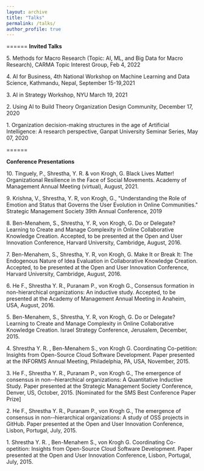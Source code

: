 ```yaml
---
layout: archive
title: "Talks"
permalink: /talks/
author_profile: true
---
```




====== 
**Invited Talks**

5\. Methods for Macro Research (Topic: AI, ML, and Big Data for Macro Research), CARMA Topic Interest Group, Feb 4, 2022 

4\. AI for Business, 4th National Workshop on Machine Learning and Data Science, Kathmandu, Nepal, September 15-19,2021 

3\. AI in Strategy Workshop, NYU March 19, 2021

2\. Using AI to Build Theory Organization Design Community, December 17, 2020 

1\. Organization decision-making structures in the age of Artificial Intelligence: A research perspective, Ganpat University Seminar Series, May 07, 2020

====== 

**Conference Presentations**

10\. Tinguely, P., Shrestha, Y. R. & von Krogh, G. Black Lives Matter! Organizational Resilience in the Face of Social Movements. Academy of Management Annual Meeting (virtual), August, 2021.

9\. Krishna, V., Shrestha, Y. R, von Krogh, G., "Understanding the Role of Emotion and Status that Governs the User Evolution in Online Communities." Strategic Management Society 39th Annual Conference, 2019

8\. Ben-Menahem, S., Shrestha, Y. R, von Krogh, G. Do or Delegate? Learning to Create and Manage Complexity in Online Collaborative Knowledge Creation. Accepted, to be presented at the Open and User Innovation Conference, Harvard University, Cambridge, August, 2016.

7\. Ben-Menahem, S., Shrestha, Y. R, von Krogh, G. Make It or Break It: The Endogenous Nature of Idea Evaluation in Collaborative Knowledge Creation. Accepted, to be presented at the Open and User Innovation Conference, Harvard University, Cambridge, August, 2016.

6\. He F., Shrestha Y. R., Puranam P., von Krogh G., Consensus formation in non-hierarchical organizations: An inductive study. Accepted, to be presented at the Academy of Management Annual Meeting in Anaheim, USA, August, 2016.

5\. Ben-Menahem, S., Shrestha, Y. R, von Krogh, G. Do or Delegate? Learning to Create and Manage Complexity in Online Collaborative Knowledge Creation. Israel Strategy Conference, Jerusalem, December, 2015.

4\. Shrestha Y. R. , Ben-Menahem S., von Krogh G. Coordinating Co-petition: Insights from Open-Source Cloud Software Development. Paper presented at the INFORMS Annual Meeting, Philadelphia, PA, USA, November, 2015.

3\. He F., Shrestha Y. R., Puranam P., von Krogh G., The emergence of consensus in non-‐hierarchical organizations: A Quantitative Inductive Study. Paper presented at the Strategic Management Society Conference, Denver, US, October, 2015. [Nominated for the SMS Best Conference Paper Prize]

2\. He F., Shrestha Y. R., Puranam P., von Krogh G., The emergence of consensus in non-‐hierarchical organizations: A study of OSS projects in GitHub. Paper presented at the Open and User Innovation Conference, Lisbon, Portugal, July, 2015.

1\. Shrestha Y. R. , Ben-Menahem S., von Krogh G. Coordinating Co-opetition: Insights from Open-Source Cloud Software Development. Paper presented at the Open and User Innovation Conference, Lisbon, Portugal, July, 2015.
